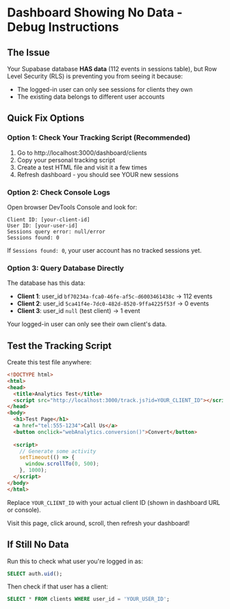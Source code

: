 # Dashboard Showing No Data - Debug Instructions

## The Issue
Your Supabase database **HAS data** (112 events in sessions table), but Row Level Security (RLS) is preventing you from seeing it because:
- The logged-in user can only see sessions for clients they own
- The existing data belongs to different user accounts

## Quick Fix Options

### Option 1: Check Your Tracking Script (Recommended)
1. Go to http://localhost:3000/dashboard/clients
2. Copy your personal tracking script
3. Create a test HTML file and visit it a few times
4. Refresh dashboard - you should see YOUR new sessions

### Option 2: Check Console Logs
Open browser DevTools Console and look for:
```
Client ID: [your-client-id]
User ID: [your-user-id]  
Sessions query error: null/error
Sessions found: 0
```

If `Sessions found: 0`, your user account has no tracked sessions yet.

### Option 3: Query Database Directly
The database has this data:
- **Client 1**: user_id `bf70234a-fca0-46fe-af5c-d6003461438c` → 112 events
- **Client 2**: user_id `5ca41f4e-7dc0-482d-8520-9ffa4225f53f` → 0 events  
- **Client 3**: user_id `null` (test client) → 1 event

Your logged-in user can only see their own client's data.

## Test the Tracking Script

Create this test file anywhere:

```html
<!DOCTYPE html>
<html>
<head>
  <title>Analytics Test</title>
  <script src="http://localhost:3000/track.js?id=YOUR_CLIENT_ID"></script>
</head>
<body>
  <h1>Test Page</h1>
  <a href="tel:555-1234">Call Us</a>
  <button onclick="webAnalytics.conversion()">Convert</button>
  
  <script>
    // Generate some activity
    setTimeout(() => {
      window.scrollTo(0, 500);
    }, 1000);
  </script>
</body>
</html>
```

Replace `YOUR_CLIENT_ID` with your actual client ID (shown in dashboard URL or console).

Visit this page, click around, scroll, then refresh your dashboard!

## If Still No Data
Run this to check what user you're logged in as:
```sql
SELECT auth.uid();
```

Then check if that user has a client:
```sql
SELECT * FROM clients WHERE user_id = 'YOUR_USER_ID';
```

